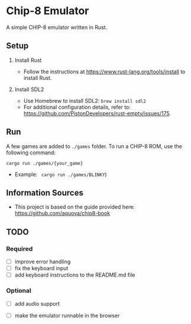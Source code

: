 # Chip-8 Emulator

A simple CHIP-8 emulator written in Rust.

## Setup
1. Install Rust
   - Follow the instructions at https://www.rust-lang.org/tools/install to install Rust.
   
2. Install SDL2
   - Use Homebrew to install SDL2: ```brew install sdl2```
   - For additional configuration details, refer to: https://github.com/PistonDevelopers/rust-empty/issues/175.

## Run
A few games are added to ```./games``` folder. To run a CHIP-8 ROM, use the following command:

```cargo run ./games/{your_game}``` 

- Example:
``` cargo run ./games/BLINKY```)

## Information Sources
- This project is based on the guide provided here: https://github.com/aquova/chip8-book

## TODO

### Required
- [ ] improve error handling
- [ ] fix the keyboard input
- [ ] add keyboard instructions to the README.md file

### Optional
- [ ] add audio support
- [ ] make the emulator runnable in the browser


